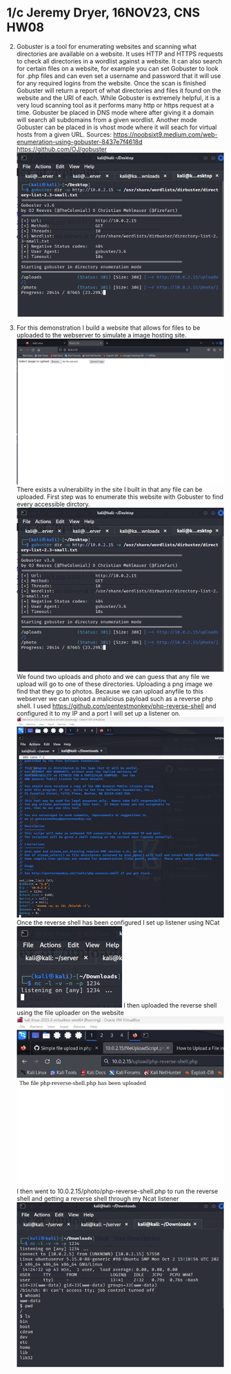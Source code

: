 # 1/c Jeremy Dryer, 16NOV23, CNS HW08

2. Gobuster is a tool for enumerating websites and scanning what directories are available on a website. It uses HTTP and HTTPS requests to check all directories in a wordlist against a website. It can also search for certain files on a website, for example you can set Gobuster to look for .php files and can even set a username and password that it will use for any required logins from the website. Once the scan is finished Gobuster will return a report of what directories and files it found on the website and the URI of each. While Gobuster is extremely helpful, it is a very loud scanning tool as it performs many http or https request at a time. Gobuster be placed in DNS mode where after giving it a domain will search all subdomains from a given wordlist. Another mode Gobuster can be placed in is vhost mode where it will seach for virtual hosts from a given URL.
Sources: https://noobsixt9.medium.com/web-enumeration-using-gobuster-8437e7f4618d https://github.com/OJ/gobuster
![](GoBuster.png)

3. For this demonstration I build a website that allows for files to be uploaded to the webserver to simulate a image hosting site.
![](VulnWebserver.png) 
There exists a vulnerability in the site I built in that any file can be uploaded. First step was to enumerate this website with Gobuster to find every accessible dirctory.
![](GoBuster.png) 
We found two uploads and photo and we can guess that any file we upload will go to one of these directories. Uploading a png image we find that they go to photos. Because we can upload anyfile to this webserver we can upload a malicious payload such as a reverse php shell. I used https://github.com/pentestmonkey/php-reverse-shell and configured it to my IP and a port I will set up a listener on. 
![](ConfiguredReverseShell.png)
Once the reverse shell has been configured I set up listener using NCat
![](ncatListener.png)
I then uploaded the reverse shell using the file uploader on the website
![](FileUpload.png)
I then went to 10.0.2.15/photo/php-reverse-shell.php to run the reverse shell and getting a reverse shell through my Ncat listener
![](ReverseShell.png)
